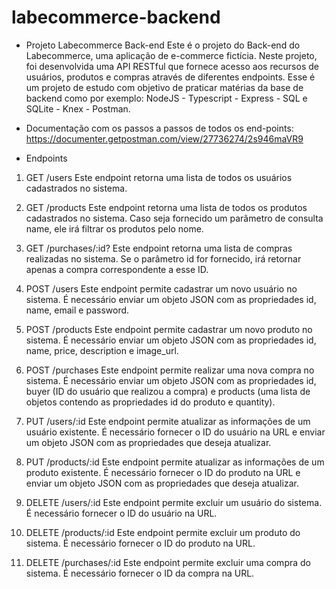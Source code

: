 # labecommerce-backend

* Projeto Labecommerce Back-end
Este é o projeto do Back-end do Labecommerce, uma aplicação de e-commerce fictícia. Neste projeto, foi desenvolvida uma API RESTful que fornece acesso aos recursos de usuários, produtos e compras através de diferentes endpoints. Esse é um projeto de estudo com objetivo de praticar matérias da base de backend como por exemplo: NodeJS - Typescript - Express - SQL e SQLite - Knex - Postman.



* Documentação com os passos a passos de todos os end-points:
https://documenter.getpostman.com/view/27736274/2s946maVR9

* Endpoints
1. GET /users
Este endpoint retorna uma lista de todos os usuários cadastrados no sistema.

2. GET /products
Este endpoint retorna uma lista de todos os produtos cadastrados no sistema. Caso seja fornecido um parâmetro de consulta name, ele irá filtrar os produtos pelo nome.

3. GET /purchases/:id?
Este endpoint retorna uma lista de compras realizadas no sistema. Se o parâmetro id for fornecido, irá retornar apenas a compra correspondente a esse ID.

4. POST /users
Este endpoint permite cadastrar um novo usuário no sistema. É necessário enviar um objeto JSON com as propriedades id, name, email e password.

5. POST /products
Este endpoint permite cadastrar um novo produto no sistema. É necessário enviar um objeto JSON com as propriedades id, name, price, description e image_url.

6. POST /purchases
Este endpoint permite realizar uma nova compra no sistema. É necessário enviar um objeto JSON com as propriedades id, buyer (ID do usuário que realizou a compra) e products (uma lista de objetos contendo as propriedades id do produto e quantity).

7. PUT /users/:id
Este endpoint permite atualizar as informações de um usuário existente. É necessário fornecer o ID do usuário na URL e enviar um objeto JSON com as propriedades que deseja atualizar.

8. PUT /products/:id
Este endpoint permite atualizar as informações de um produto existente. É necessário fornecer o ID do produto na URL e enviar um objeto JSON com as propriedades que deseja atualizar.

9. DELETE /users/:id
Este endpoint permite excluir um usuário do sistema. É necessário fornecer o ID do usuário na URL.

10. DELETE /products/:id
Este endpoint permite excluir um produto do sistema. É necessário fornecer o ID do produto na URL.

11. DELETE /purchases/:id
Este endpoint permite excluir uma compra do sistema. É necessário fornecer o ID da compra na URL.



